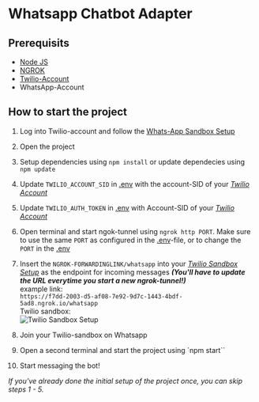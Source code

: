 # Whatsapp Chatbot Adapter

## Prerequisits
- [Node JS](https://nodejs.org/en/)
- [NGROK](https://ngrok.com/)
- [Twilio-Account](https://www.twilio.com/)
- WhatsApp-Account



## How to start the project

1. Log into Twilio-account and follow the [Whats-App Sandbox Setup](https://www.twilio.com/docs/whatsapp/sandbox)

2. Open the project

3. Setup dependencies using `npm install` or update dependecies using `npm update`

4. Update `TWILIO_ACCOUNT_SID` in [.env](.env) with the account-SID of your [*Twilio Account*](https://console.twilio.com/?frameUrl=%2Fconsole%3Fx-target-region%3Dus1)

5. Update `TWILIO_AUTH_TOKEN` in [.env](.env) with Account-SID of your [*Twilio Account*](https://console.twilio.com/?frameUrl=%2Fconsole%3Fx-target-region%3Dus1)

6. Open terminal and start ngok-tunnel using 
`ngrok http PORT`. Make sure to use the same ```PORT``` as configured in the [.env](.env)-file, or to change the ```PORT``` in the [.env](.env)

7. Insert the `NGROK-FORWARDINGLINK/whatsapp` into your [*Twilio Sandbox Setup*](https://console.twilio.com/us1/develop/sms/settings/whatsapp-sandbox?frameUrl=%2Fconsole%2Fsms%2Fwhatsapp%2Fsandbox%3Fx-target-region%3Dus1) as the endpoint for incoming messages *___(You'll have to update the URL everytime you start a new ngrok-tunnel!)___*</br>
example link: </br>
```https://f7dd-2003-d5-af08-7e92-9d7c-1443-4bdf-5ad8.ngrok.io/whatsapp``` </br>
Twilio sandbox: </br>
![Twilio Sandbox Setup](img/Sandbox_Setup.png)

8. Join your Twilio-sandbox on Whatsapp

9. Open a second terminal and start the project using `npm start``

10. Start messaging the bot!

*If you've already done the initial setup of the project once, you can skip steps 1 - 5.*